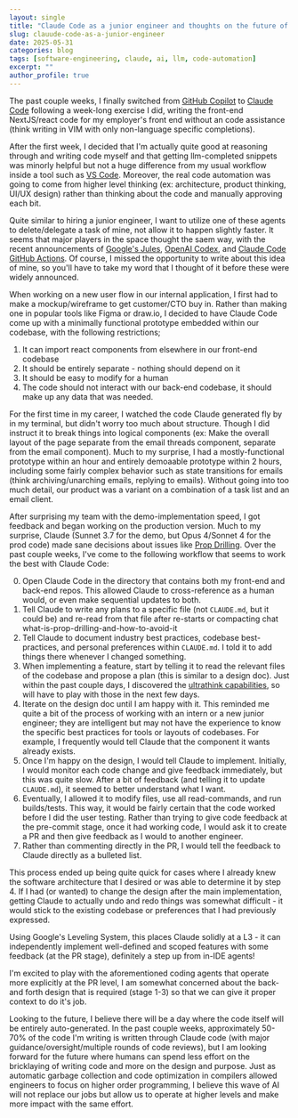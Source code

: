 ```yaml
---
layout: single
title: "Claude Code as a junior engineer and thoughts on the future of software engineering"
slug: clauude-code-as-a-junior-engineer
date: 2025-05-31
categories: blog
tags: [software-engineering, claude, ai, llm, code-automation]
excerpt: ""
author_profile: true
---
```


The past couple weeks, I finally switched from [GitHub Copilot](https://github.com/features/copilot) to [Claude Code](https://docs.anthropic.com/en/docs/claude-code/overview) following a week-long exercise I did, writing the front-end NextJS/react code for my employer's front end without an code assistance (think writing in VIM with only non-language specific completions).

After the first week, I decided that I'm actually quite good at reasoning through and writing code myself and that getting llm-completed snippets was minorly helpful but not a huge difference from my usual workflow inside a tool such as [VS Code](https://code.visualstudio.com/). Moreover, the real code automation was going to come from higher level thinking (ex: architecture, product thinking, UI/UX design) rather than thinking about the code and manually approving each bit.

Quite similar to hiring a junior engineer, I want to utilize one of these agents to delete/delegate a task of mine, not allow it to happen slightly faster. It seems that major players in the space thought the saem way, with the recent announcements of [Google's Jules](https://blog.google/technology/google-labs/jules/), [OpenAI Codex](https://openai.com/index/introducing-codex/), and [Claude Code GitHub Actions](https://docs.anthropic.com/en/docs/claude-code/github-actions). Of course, I missed the opportunity to write about this idea of mine, so you'll have to take my word that I thought of it before these were widely announced.

When working on a new user flow in our internal application, I first had to make a mockup/wireframe to get customer/CTO buy in. Rather than making one in popular tools like Figma or draw.io, I decided to have Claude Code come up with a minimally functional prototype embedded within our codebase, with the following restrictions;

1. It can import react components from elsewhere in our front-end codebase
2. It should be entirely separate - nothing should depend on it
3. It should be easy to modify for a human
4. The code should not interact with our back-end codebase, it should make up any data that was needed.

For the first time in my career, I watched the code Claude generated fly by in my terminal, but didn't worry too much about structure. Though I did instruct it to break things into logical components (ex: Make the overall layout of the page separate from the email threads component, separate from the email component). Much to my surprise, I had a mostly-functional prototype within an hour and entirely demoaable prototype within 2 hours, including some fairly complex behavior such as state transitions for emails (think archiving/unarching emails, replying to emails). Without going into too much detail, our product was a variant on a combination of a task list and an email client.

After surprising my team with the demo-implementation speed, I got feedback and began working on the production version. Much to my surprise, Claude (Sunnet 3.7 for the demo, but Opus 4/Sonnet 4 for the prod code) made sane decisions about issues like [Prop Drilling](https://www.geeksforgeeks.org/what-is-prop-drilling-and-how-to-avoid-it/). Over the past couple weeks, I've come to the following workflow that seems to work the best with Claude Code:

0. Open Claude Code in the directory that contains both my front-end and back-end repos. This allowed Claude to cross-reference as a human would, or even make sequential updates to both.
1. Tell Claude to write any plans to a specific file (not `CLAUDE.md`, but it could be) and re-read from that file after re-starts or compacting chat what-is-prop-drilling-and-how-to-avoid-it
2. Tell Claude to document industry best practices, codebase best-practices, and personal preferences within `CLAUDE.md`. I told it to add things there whenever I changed something.
3. When implementing a feature, start by telling it to read the relevant files of the codebase and propose a plan (this is similar to a design doc). Just within the past couple days, I discovered the [ultrathink capabilities](https://www.anthropic.com/engineering/claude-code-best-practices), so will have to play with those in the next few days.
4. Iterate on the design doc until I am happy with it. This reminded me quite a bit of the process of working with an intern or a new junior engineer; they are intelligent but may not have the experience to know the specific best practices for tools or layouts of codebases. For example, I frequently would tell Claude that the component it wants already exists.
5. Once I'm happy on the design, I would tell Claude to implement. Initially, I would monitor each code change and give feedback immediately, but this was quite slow. After a bit of feedback (and telling it to update `CLAUDE.md`), it seemed to better understand what I want.
6. Eventually, I allowed it to modify files, use all read-commands, and run builds/tests. This way, it would be fairly certain that the code worked before I did the user testing. Rather than trying to give code feedback at the pre-commit stage, once it had working code, I would ask it to create a PR and then give feedback as I would to another engineer.
7. Rather than commenting directly in the PR, I would tell the feedback to Claude directly as a bulleted list. 

This process ended up being quite quick for cases where I already knew the software architecture that I desired or was able to determine it by step 4. If I had (or wanted) to change the design after the main implementation, getting Claude to actually undo and redo things was somewhat difficult - it would stick to the existing codebase or preferences that I had previously expressed.

Using Google's Leveling System, this places Claude solidly at a L3 - it can independently implement well-defined and scoped features with some feedback (at the PR stage), definitely a step up from in-IDE agents!

I'm excited to play with the aforementioned coding agents that operate more explicitly at the PR level, I am somewhat concerned about the back-and forth design that is required (stage 1-3) so that we can give it proper context to do it's job.

Looking to the future, I believe there will be a day where the code itself will be entirely auto-generated. In the past couple weeks, approximately 50-70% of the code I'm writing is written through Claude code (with major guidance/oversight/multiple rounds of code reviews), but I am looking forward for the future where humans can spend less effort on the bricklaying of writing code and more on the design and purpose. Just as automatic garbage collection and code optimization in compilers allowed engineers to focus on higher order programming, I believe this wave of AI will not replace our jobs but allow us to operate at higher levels and make more impact with the same effort.
